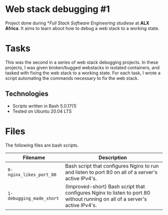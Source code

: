 # Web stack debugging #1

Project done during **Full Stack Software Engineering studiese* at **ALX Africa**. It aims to learn about how to debug a web stack to a working state.

# Tasks

This was the second in a series of web stack debugging projects. In these projects, I was given broken/bugged webstacks in isolated containers, and tasked with fixing the web stack to a working state. For each task, I wrote a script automating the commands necessary to fix the web stack.


## Technologies
* Scripts written in Bash 5.0.17(1)
* Tested on Ubuntu 20.04 LTS

# Files

The following files are bash scripts.

| Filename | Description |
| -------- | ----------- |
`0-nginx_likes_port_80` | Bash script that configures Nginx to run and listen to port 80 on all of a server's active IPv4's.
`1-debugging_made_short` | (Improved-short)  Bash script that configures Nginx to listen to port 80 without running on all of a server's active IPv4's.
